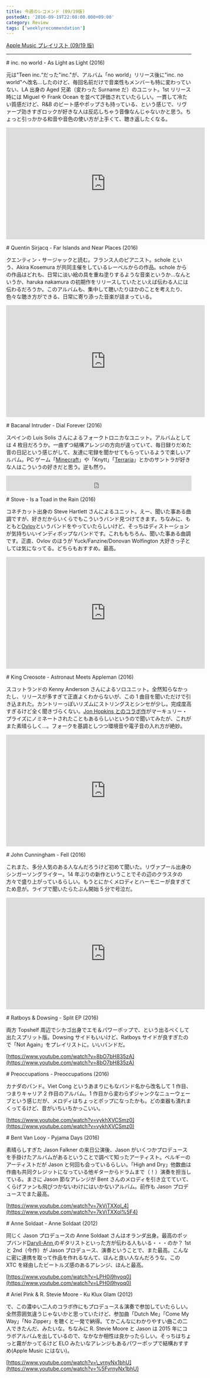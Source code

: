 ```yaml
---
title: 今週のレコメンド (09/19版)
postedAt: '2016-09-19T22:08:00.000+09:00'
category: Review
tags: ['weeklyrecommendation']
---
```


[Apple Music プレイリスト (09/19 版)](https://itunes.apple.com/jp/playlist/jin-zhounorekomendo-09-19ban/idpl.c183b0d5e27c488e880aafe2c2ce033c)

---

\# inc. no world - As Light as Light (2016)

元は"Teen inc.“だった"inc."が、アルバム「no world」リリース後に"inc. no world"へ改名…したのけど、毎回名前だけで音楽性もメンバーも特に変わっていない、LA 出身の Aged 兄弟（変わった Surname だ）のユニット。1st リリース時には Miguel や Frank Ocean を並べて評価されていたらしい。一貫して冷たい質感だけど、R&B のビート感やポップさも持っている、という感じで、リヴァーブ効きすぎロックが好きな人は反応しちゃう音像なんじゃないかと思う。ちょっと引っかかる和音や音色の使い方が上手くて、聴き返したくなる。

<iframe id="youtube_iframe" src="https://www.youtube.com/embed/AWOuOqjJW8U?feature=oembed&amp;enablejsapi=1&amp;origin=https://safe.txmblr.com&amp;wmode=opaque" allowfullscreen="" width="540" frameborder="0" height="304"></iframe>

\# Quentin Sirjacq - Far Islands and Near Places (2016)

クエンティン・サージャックと読む。フランス人のピアニスト。schole という、Akira Kosemura が共同主催をしているレーベルからの作品。schole からの作品はどれも、日常に淡い絵の具を重ね塗りするような音楽というか…なんというか、haruka nakamura の初期作をリリースしていたといえば伝わる人には伝わるだろうか。このアルバムも、集中して聴いたりほかのことを考えたり、色々な聴き方ができる、日常に寄り添った音楽が詰まっている。

<iframe src="https://www.youtube.com/embed/PeZ703em0Tc?feature=oembed&amp;enablejsapi=1&amp;origin=https://safe.txmblr.com&amp;wmode=opaque" allowfullscreen="" width="540" frameborder="0" height="304"></iframe>

\# Bacanal Intruder - Dial Forever (2016)

スペインの Luis Solis さんによるフォークトロニカなユニット。アルバムとしては 4 枚目だろうか。一曲ずつ結構アレンジの方向が違っていて、毎日録りだめた音の日記という感じがして、友達に宅録を聞かせてもらっているようで楽しいアルバム。PC ゲーム「[Minecraft](https://itun.es/jp/reivz)」や「Knytt」「[Terraria](https://itun.es/jp/XofGC)」とかのサントラが好きな人はこういうの好きだと思う。逆も然り。

<iframe style="border: 0; width: 100%; height: 42px;" src="https://bandcamp.com/EmbeddedPlayer/album=3145019570/size=small/bgcol=ffffff/linkcol=0687f5/track=423436276/transparent=true/" seamless=""><a href="http://bacanalintruder.bandcamp.com/album/dial-forever-2">Dial Forever by Bacanal Intruder</a></iframe>

\# Stove - Is a Toad in the Rain (2016)

コネチカット出身の Steve Hartlett さんによるユニット。えー、聞いた事ある曲調ですが、好きだからいくらでもこういうバンド見つけてきます。ちなみに、もともと[Ovlov](https://itun.es/jp/Cisz-)というバンドをやっていたらしいけど、そっちはディストーションが気持ちいいインディポップなバンドです。これももちろん、聞いた事ある曲調です。正直、Ovlov のほうが Yuck/Fanzine/Donovan Wolfington 大好きっ子としては気になってる。どちらもおすすめ。最高。

<iframe src="https://www.youtube.com/embed/tR6jDwo4UEc?feature=oembed&amp;enablejsapi=1&amp;origin=https://safe.txmblr.com&amp;wmode=opaque" allowfullscreen="" width="540" frameborder="0" height="304"></iframe>

\# King Creosote - Astronaut Meets Appleman (2016)

スコットランドの Kenny Anderson さんによるソロユニット。全然知らなかったし、リリースが多すぎて正直よくわからないが、この 1 曲目を聞いただけで引き込まれた。カントリーっぽいリズムにストリングスとシンセが少し。完成度高すぎるけど全く聞きづらくない。[Jon Hopkins とのコラボ作](https://itun.es/jp/m3uAz)がマーキュリー・プライズにノミネートされたこともあるらしいというので聞いてみたが、これがまた素晴らしく…。フォークを基調としつつ環境音や電子音の入れ方が絶妙。

<iframe src="https://www.youtube.com/embed/JCqXVTnGzgU?feature=oembed&amp;enablejsapi=1&amp;origin=https://safe.txmblr.com&amp;wmode=opaque" allowfullscreen="" width="540" frameborder="0" height="304"></iframe>

\# John Cunningham - Fell (2016)

これまた、多分人気のある人なんだろうけど初めて聞いた。リヴァプール出身のシンガーソングライター。14 年ぶりの新作ということでその辺のクラスタの方々で盛り上がっているらしい。もうとにかくメロディとハーモニーが良すぎてため息が。ライブで聞いたらたぶん開始 5 分で号泣だ。

<iframe src="https://www.youtube.com/embed/p0ugjCI6LKs?feature=oembed&amp;enablejsapi=1&amp;origin=https://safe.txmblr.com&amp;wmode=opaque" allowfullscreen="" width="540" frameborder="0" height="304"></iframe>

\# Ratboys & Dowsing - Split EP (2016)

両方 Topshelf 周辺でシカゴ出身でエモ＆パワーポップで、という出るべくして出たスプリット版。Dowsing サイドもいいけど、Ratboys サイドが良すぎたので「Not Again」をプレイリストに。いいバンドだ。

[https://www.youtube.com/watch?v=8bO7bH835zA](https://www.youtube.com/watch?v=8bO7bH835zA)

\# Preoccupations - Preoccupations (2016)

カナダのバンド。Viet Cong というあまりにもなバンド名から改名して 1 作目、つまりキャリア 2 作目のアルバム。1 作目から変わらずジャンクなニューウェーブという感じだが、メロディはちょっとポップになったかも。どの楽器も潰れまくってるけど、音がいちいちかっこいい。

[https://www.youtube.com/watch?v=vykhXVCSmz0](https://www.youtube.com/watch?v=vykhXVCSmz0)

\# Bent Van Looy - Pyjama Days (2016)

素晴らしすぎた Jason Falkner の来日公演後、Jason がいくつかプロデュースを手掛けたアルバムがあるということで調べて知ったアーティスト。ベルギーのアーティストだが Jason と何回も会っているらしい。「High and Dry」他数曲は作曲も共同クレジットになっている他ギターからドラムまで（！）演奏を担当している。まさに Jason 節なアレンジが Bent さんのメロディを引き立てていて、くらげファンも飛びつかないわけにはいかないアルバム。前作も Jason プロデュースでまた最高。

[https://www.youtube.com/watch?v=7kViTXXol_4](https://www.youtube.com/watch?v=7kViTXXol%5F4)

\# Anne Soldaat - Anne Soldaat (2012)

同じく Jason プロデュースの Anne Soldaat さんはオランダ出身。最高のポップバンド[Daryll-Ann ](https://itun.es/jp/fqQgv)のギタリストといった方が伝わる人もいる・・・のか？ 1st と 2nd（今作）が Jason プロデュース、演奏ということで、また最高。こんなに密に連携を取って作品を作れるなんて、ほんと良い人なんだろうな。この XTC を経由したビートルズ感のあるアレンジ、ほんと最高。

[https://www.youtube.com/watch?v=LPH0i9hyoq0](https://www.youtube.com/watch?v=LPH0i9hyoq0)

\# Ariel Pink & R. Stevie Moore - Ku Klux Glam (2012)

で、この濃ゆい二人のコラボ作にもプロデュース＆演奏で参加していたらしい。全然雰囲気違うじゃないかと思っていたけど、参加曲「Dutch Me」「Come My Way」「No Zipper」を聴くと一発で納得。てかこんなにわかりやすい曲この二人できたんだ、みたいな。ちなみに R. Stevie Moore と Jason は 2015 年にコラボアルバムを出しているので、なかなか相性は良かったらしい。そっちはちょっと霧がかってるけど ELO みたいなアレンジもあるパワーポップで結構おすすめ(Apple Music にはない)。

[https://www.youtube.com/watch?v=\_vrnyNx1bhU](https://www.youtube.com/watch?v=%5FvrnyNx1bhU)
